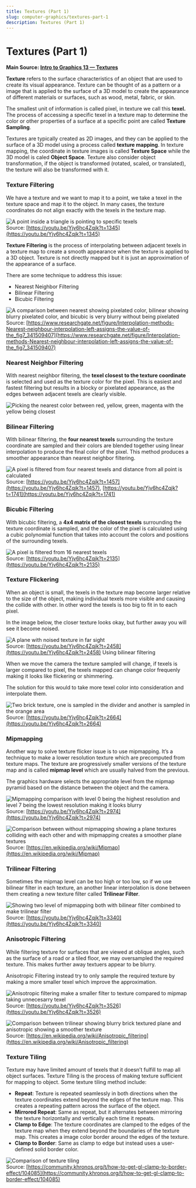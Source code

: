 ```yaml
---
title: Textures (Part 1)
slug: computer-graphics/textures-part-1
description: Textures (Part 1)
---
```


# Textures (Part 1)

**Main Source: [Intro to Graphics 13 — Textures](https://youtu.be/Yjv6hc4Zqjk)**

**Texture** refers to the surface characteristics of an object that are used to create its visual appearance. Texture can be thought of as a pattern or a image that is applied to the surface of a 3D model to create the appearance of different materials or surfaces, such as wood, metal, fabric, or skin.

The smallest unit of information is called pixel, in texture we call this **texel.** The process of accessing a specific texel in a texture map to determine the color or other properties of a surface at a specific point are called **Texture Sampling**.

Textures are typically created as 2D images, and they can be applied to the surface of a 3D model using a process called **texture mapping**. In texture mapping, the coordinate in texture images is called **Texture Space** while the 3D model is caled **Object Space**. Texture also consider object transformation, if the object is transformed (rotated, scaled, or translated), the texture will also be transformed with it.

### Texture Filtering

We have a texture and we want to map it to a point, we take a texel in the texture space and map it to the object. In many cases, the texture coordinates do not align exactly with the texels in the texture map.

![A point inside a triangle is pointing to specific texels](./texture-filtering.png)  
Source: [https://youtu.be/Yjv6hc4Zqjk?t=1345](https://youtu.be/Yjv6hc4Zqjk?t=1345)

**Texture Filtering** is the process of interpolating between adjacent texels in a texture map to create a smooth appearance when the texture is applied to a 3D object. Texture is not directly mapped but it is just an approximation of the appearance of a surface.

There are some technique to address this issue:

- Nearest Neighbor Filtering
- Bilinear Filtering
- Bicubic Filtering

![A comparison between nearest showing pixelated color, bilinear showing blurry pixelated color, and bicubic is very blurry without being pixelated](./textures-filtering-types.png)  
Source: [https://www.researchgate.net/figure/Interpolation-methods-Nearest-neighbour-interpolation-left-assigns-the-value-of-the_fig7_341509407](https://www.researchgate.net/figure/Interpolation-methods-Nearest-neighbour-interpolation-left-assigns-the-value-of-the_fig7_341509407)

### Nearest Neighbor Filtering

With nearest neighbor filtering, the **texel closest to the texture coordinate** is selected and used as the texture color for the pixel. This is easiest and fastest filtering but results in a blocky or pixelated appearance, as the edges between adjacent texels are clearly visible.

![Picking the nearest color between red, yellow, green, magenta with the yellow being closest](./nearest-filtering.png)

### Bilinear Filtering

With bilinear filtering, the **four nearest texels** surrounding the texture coordinate are sampled and their colors are blended together using linear interpolation to produce the final color of the pixel. This method produces a smoother appearance than nearest neighbor filtering.

![A pixel is filtered from four nearest texels and distance from all point is calculated](./bilinear-filtering.png)  
Source: [https://youtu.be/Yjv6hc4Zqjk?t=1457](https://youtu.be/Yjv6hc4Zqjk?t=1457), [https://youtu.be/Yjv6hc4Zqjk?t=1741](https://youtu.be/Yjv6hc4Zqjk?t=1741)

### Bicubic Filtering

With bicubic filtering, a **4x4 matrix of the closest texels** surrounding the texture coordinate is sampled, and the color of the pixel is calculated using a cubic polynomial function that takes into account the colors and positions of the surrounding texels.

![A pixel is filtered from 16 nearest texels](./bicubic-filtering.png)  
Source: [https://youtu.be/Yjv6hc4Zqjk?t=2135](https://youtu.be/Yjv6hc4Zqjk?t=2135)

### Texture Flickering

When an object is small, the texels in the texture map become larger relative to the size of the object, making individual texels more visible and causing the collide with other. In other word the texels is too big to fit in to each pixel.

In the image below, the closer texture looks okay, but further away you will see it become noised.

![A plane with noised texture in far sight](./texture-flickering.png)  
Source: [https://youtu.be/Yjv6hc4Zqjk?t=2458](https://youtu.be/Yjv6hc4Zqjk?t=2458)
Using bilinear filtering

When we move the camera the texture sampled will change, if texels is larger compared to pixel, the texels mapped can change color frequenly making it looks like flickering or shimmering.

The solution for this would to take more texel color into consideration and interpolate them.

![Two brick texture, one is sampled in the divider and another is sampled in the orange area](./texture-flickering-problem.png)  
Source: [https://youtu.be/Yjv6hc4Zqjk?t=2664](https://youtu.be/Yjv6hc4Zqjk?t=2664)

### Mipmapping

Another way to solve texture flicker issue is to use mipmapping. It’s a technique to make a lower resolution texture which are precomputed from texture maps. The texture are progressively smaller versions of the texture map and is called **mipmap level** which are usually halved from the previous.

The graphics hardware selects the appropriate level from the mipmap pyramid based on the distance between the object and the camera.

![Mipmapping comparison with level 0 being the highest resolution and level 7 being the lowest resolution making it looks blurry](./mipmapping.png)  
Source: [https://youtu.be/Yjv6hc4Zqjk?t=2974](https://youtu.be/Yjv6hc4Zqjk?t=2974)

![Comparison between without mipmapping showing a plane textures colliding with each other and with mipmapping creates a smoother plane textures](./mipmapping-comparison.png)  
Source: [https://en.wikipedia.org/wiki/Mipmap](https://en.wikipedia.org/wiki/Mipmap)

### Trilinear Filtering

Sometimes the mipmap level can be too high or too low, so if we use bilinear filter in each texture, an another linear interpolation is done between them creating a new texture filter called **Trilinear Filter**.

![Showing two level of mipmapping both with bilinear filter combined to make trilinear filter](./trilinear-filter.png)  
Source: [https://youtu.be/Yjv6hc4Zqjk?t=3340](https://youtu.be/Yjv6hc4Zqjk?t=3340)

### Anisotropic Filtering

While filtering texture for surfaces that are viewed at oblique angles, such as the surface of a road or a tiled floor, we may oversampled the required texture. This makes further away textuers appear to be blurry.

Anisotropic Filtering instead try to only sample the required texture by making a more smaller texel which improve the approximation.

![Anisotropic filtering make a smaller filter to texture compared to mipmap taking unnecesarry texel](./anisotropic-filtering.png)  
Source: [https://youtu.be/Yjv6hc4Zqjk?t=3526](https://youtu.be/Yjv6hc4Zqjk?t=3526)

![Comparison between trilinear showing blurry brick textured plane and anisotropic showing a smoother texture](./anisotropic-filtering-comparison.png)  
Source: [https://en.wikipedia.org/wiki/Anisotropic_filtering](https://en.wikipedia.org/wiki/Anisotropic_filtering)

### Texture Tiling

Texture may have limited amount of texels that it doesn’t fulfill to map all object surfaces. Texture Tiling is the process of making texture sufficient for mapping to object. Some texture tiling method include:

- **Repeat**: Texture is repeated seamlessly in both directions when the texture coordinates extend beyond the edges of the texture map. This creates a repeating pattern across the surface of the object.
- **Mirrored Repeat**: Same as repeat, but it alternates between mirroring the texture horizontally and vertically each time it repeats.
- **Clamp to Edge**: The texture coordinates are clamped to the edges of the texture map when they extend beyond the boundaries of the texture map. This creates a image color border around the edges of the texture.
- **Clamp to Border**: Same as clamp to edge but instead uses a user-defined solid border color.

![Comparison of texture tiling](./texture-tiling.png)  
Source: [https://community.khronos.org/t/how-to-get-gl-clamp-to-border-effect/104085](https://community.khronos.org/t/how-to-get-gl-clamp-to-border-effect/104085)
